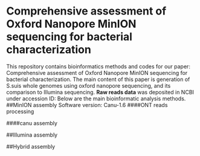# Comprehensive assessment of Oxford Nanopore MinION sequencing for bacterial characterization
This repository contains bioinformatics methods and codes for our paper: Comprehensive assessment of Oxford Nanopore MinION sequencing for bacterial characterization. The main content of this paper is generation of S.suis whole genomes using oxford nanopore sequencing, and its comparison to Illumina sequencing.
**Raw reads data** was deposited in NCBI under accession ID:
Below are the main bioinformatic analysis methods.
##MinION assembly
Software version: Canu-1.6
####ONT reads processing

####canu assembly

##Illumina assembly

##Hybrid assembly

